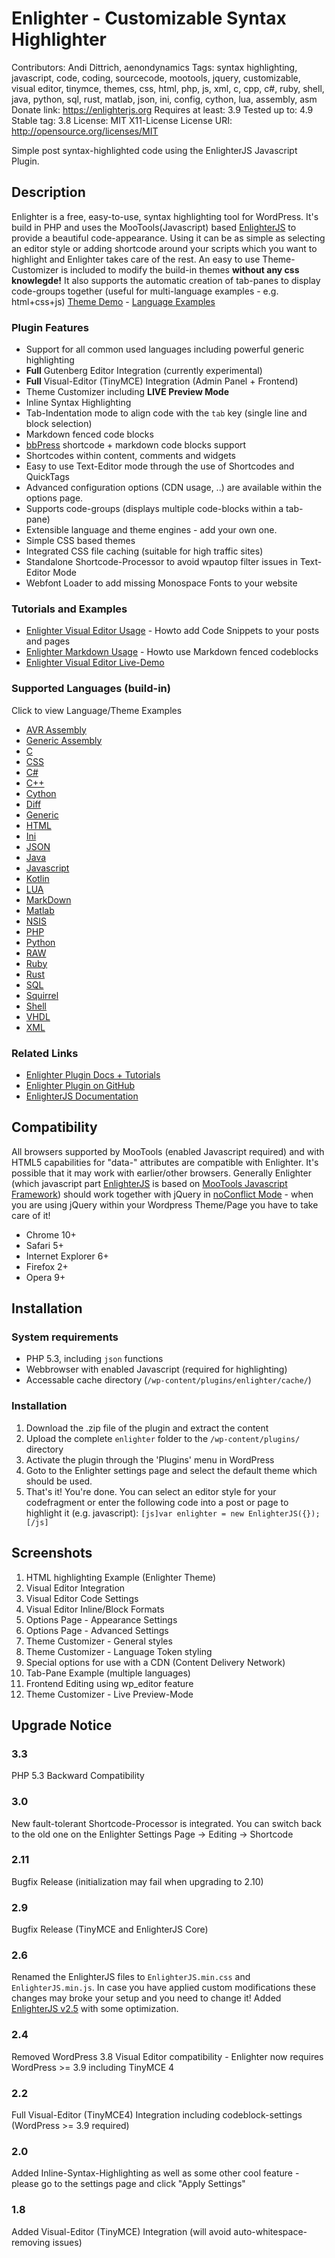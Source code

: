 # Enlighter - Customizable Syntax Highlighter #
Contributors: Andi Dittrich, aenondynamics
Tags: syntax highlighting, javascript, code, coding, sourcecode, mootools, jquery, customizable, visual editor, tinymce, themes, css, html, php, js, xml, c, cpp, c#, ruby, shell, java, python, sql, rust, matlab, json, ini, config, cython, lua, assembly, asm
Donate link: https://enlighterjs.org
Requires at least: 3.9
Tested up to: 4.9
Stable tag: 3.8
License: MIT X11-License
License URI: http://opensource.org/licenses/MIT

Simple post syntax-highlighted code using the EnlighterJS Javascript Plugin.

## Description ##

Enlighter is a free, easy-to-use, syntax highlighting tool for WordPress. It's build in PHP and uses the MooTools(Javascript) based [EnlighterJS](http://enlighterjs.org) to provide a beautiful code-appearance.
Using it can be as simple as selecting an editor style or adding shortcode around your scripts which you want to highlight and Enlighter takes care of the rest. An easy to use Theme-Customizer is included to modify the build-in themes **without any css knowlegde!**
It also supports the automatic creation of tab-panes to display code-groups together (useful for multi-language examples - e.g. html+css+js)
[Theme Demo](https://enlighterjs.org/Theme.Enlighter.html "EnlighterJS Theme Browser") - [Language Examples](https://enlighterjs.org/Language.Javascript.html "EnlighterJS Language Example")

### Plugin Features ###
* Support for all common used languages including powerful generic highlighting
* **Full** Gutenberg Editor Integration (currently experimental)
* **Full** Visual-Editor (TinyMCE) Integration (Admin Panel + Frontend)
* Theme Customizer including **LIVE Preview Mode**
* Inline Syntax Highlighting
* Tab-Indentation mode to align code with the `tab` key (single line and block selection)
* Markdown fenced code blocks
* [bbPress](https://bbpress.org/) shortcode + markdown code blocks support
* Shortcodes within content, comments and widgets
* Easy to use Text-Editor mode through the use of Shortcodes and QuickTags
* Advanced configuration options (CDN usage, ..) are available within the options page.
* Supports code-groups (displays multiple code-blocks within a tab-pane)
* Extensible language and theme engines - add your own one.
* Simple CSS based themes
* Integrated CSS file caching (suitable for high traffic sites)
* Standalone Shortcode-Processor to avoid wpautop filter issues in Text-Editor Mode
* Webfont Loader to add missing Monospace Fonts to your website

### Tutorials and Examples ###

* [Enlighter Visual Editor Usage](https://github.com/EnlighterJS/Plugin.WordPress/blob/master/docs/Usage_VisualEditor.md) - Howto add Code Snippets to your posts and pages
* [Enlighter Markdown Usage](https://github.com/EnlighterJS/Plugin.WordPress/blob/master/docs/Usage_Markdown.md) - Howto use Markdown fenced codeblocks
* [Enlighter Visual Editor Live-Demo](https://tinymce.enlighterjs.org/)

### Supported Languages (build-in) ###
Click to view Language/Theme Examples

* [AVR Assembly](https://enlighterjs.org/Language.AVR-Assembly.html)
* [Generic Assembly](https://enlighterjs.org/Language.Assembly.html)
* [C](https://enlighterjs.org/Language.C.html)
* [CSS](https://enlighterjs.org/Language.CSS.html)
* [C#](https://enlighterjs.org/Language.CSharp.html)
* [C++](https://enlighterjs.org/Language.Cpp.html)
* [Cython](https://enlighterjs.org/Language.Cython.html)
* [Diff](https://enlighterjs.org/Language.Diff.html)
* [Generic](https://enlighterjs.org/Language.Generic.html)
* [HTML](https://enlighterjs.org/Language.HTML.html)
* [Ini](https://enlighterjs.org/Language.Ini.html)
* [JSON](https://enlighterjs.org/Language.JSON.html)
* [Java](https://enlighterjs.org/Language.Java.html)
* [Javascript](https://enlighterjs.org/Language.Javascript.html)
* [Kotlin](https://enlighterjs.org/Language.Kotlin.html)
* [LUA](https://enlighterjs.org/Language.LUA.html)
* [MarkDown](https://enlighterjs.org/Language.MarkDown.html)
* [Matlab](https://enlighterjs.org/Language.Matlab.html)
* [NSIS](https://enlighterjs.org/Language.NSIS.html)
* [PHP](https://enlighterjs.org/Language.PHP.html)
* [Python](https://enlighterjs.org/Language.Python.html)
* [RAW](https://enlighterjs.org/Language.RAW.html)
* [Ruby](https://enlighterjs.org/Language.Ruby.html)
* [Rust](https://enlighterjs.org/Language.Rust.html)
* [SQL](https://enlighterjs.org/Language.SQL.html)
* [Squirrel](https://enlighterjs.org/Language.Squirrel.html)
* [Shell](https://enlighterjs.org/Language.Shell.html)
* [VHDL](https://enlighterjs.org/Language.VHDL.html)
* [XML](https://enlighterjs.org/Language.XML.html)
 
### Related Links ###
* [Enlighter Plugin Docs + Tutorials](https://github.com/EnlighterJS/Plugin.WordPress/docs)
* [Enlighter Plugin on GitHub](https://github.com/EnlighterJS/Plugin.WordPress)
* [EnlighterJS Documentation](http://enlighterjs.org)

## Compatibility ##

All browsers supported by MooTools (enabled Javascript required) and with HTML5 capabilities for "data-" attributes are compatible with Enlighter. It's possible that it may work with earlier/other browsers.
Generally Enlighter (which javascript part [EnlighterJS](http://enlighterjs.org) is based on [MooTools Javascript Framework](http://mootools.net/)) should work together with jQuery in [noConflict Mode](http://docs.jquery.com/Using_jQuery_with_Other_Libraries) - when you are using jQuery within your Wordpress Theme/Page you have to take care of it!

* Chrome 10+
* Safari 5+
* Internet Explorer 6+
* Firefox 2+
* Opera 9+
    
## Installation ##

### System requirements ###
* PHP 5.3, including `json` functions
* Webbrowser with enabled Javascript (required for highlighting)
* Accessable cache directory (`/wp-content/plugins/enlighter/cache/`)

### Installation ###
1. Download the .zip file of the plugin and extract the content
2. Upload the complete `enlighter` folder to the `/wp-content/plugins/` directory
3. Activate the plugin through the 'Plugins' menu in WordPress
4. Goto to the Enlighter settings page and select the default theme which should be used.
5. That's it! You're done. You can select an editor style for your codefragment or enter the following code into a post or page to highlight it (e.g. javascript): `[js]var enlighter = new EnlighterJS({});[/js]` 

## Screenshots ##

1. HTML highlighting Example (Enlighter Theme)
2. Visual Editor Integration
3. Visual Editor Code Settings
4. Visual Editor Inline/Block Formats
5. Options Page - Appearance Settings
6. Options Page - Advanced Settings
7. Theme Customizer - General styles
8. Theme Customizer - Language Token styling
9. Special options for use with a CDN (Content Delivery Network)
10. Tab-Pane Example (multiple languages)
11. Frontend Editing using wp_editor feature
12. Theme Customizer - Live Preview-Mode

## Upgrade Notice ##

### 3.3 ###
PHP 5.3 Backward Compatibility

### 3.0 ###
New fault-tolerant Shortcode-Processor is integrated. You can switch back to the old one on the Enlighter Settings Page -> Editing -> Shortcode

### 2.11 ###
Bugfix Release (initialization may fail when upgrading to 2.10)

### 2.9 ###
Bugfix Release (TinyMCE and EnlighterJS Core)

### 2.6 ###
Renamed the EnlighterJS files to `EnlighterJS.min.css` and `EnlighterJS.min.js`. In case you have applied custom modifications these changes may broke your setup and you need to change it!
Added [EnlighterJS v2.5](https://enlighterjs.org/) with some optimization.

### 2.4 ###
Removed WordPress 3.8 Visual Editor compatibility - Enlighter now requires WordPress >= 3.9 including TinyMCE 4

### 2.2 ###
Full Visual-Editor (TinyMCE4) Integration including codeblock-settings (WordPress >= 3.9 required)

### 2.0 ###
Added Inline-Syntax-Highlighting as well as some other cool feature - please go to the settings page and click "Apply Settings"

### 1.8 ###
Added Visual-Editor (TinyMCE) Integration (will avoid auto-whitespace-removing issues)

